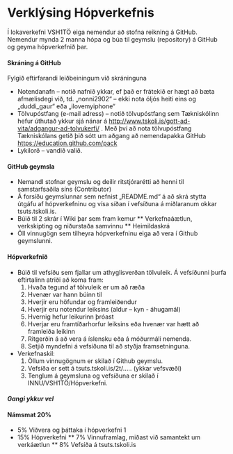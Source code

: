 # Verklýsing Hópverkefnis 

Í lokaverkefni VSH1TÖ eiga nemendur að stofna reikning á GitHub.   Nemendur mynda 2 manna hópa og búa til geymslu (repository) á GitHub og geyma hópverkefnið þar.    

#### Skráning á GitHub

Fylgið eftirfarandi leiðbeiningum við skráninguna

*	Notendanafn – notið nafnið ykkar,  ef það er frátekið er hægt að bæta afmælisdegi við, 
td. „nonni2902“ – ekki nota óljós heiti eins og „duddi_gaur“ eða „ilovemyiphone“
*	Tölvupóstfang (e-mail adress) – notið tölvupóstfang sem Tækniskólinn hefur úthutað ykkur sjá nánar á http://www.tskoli.is/gott-ad-vita/adgangur-ad-tolvukerfi/ .  Með því að nota tölvupóstfang Tækniskólans getið þið sótt um aðgang að  nemendapakka GitHub https://education.github.com/pack 
*	Lykilorð – vandið valið.

#### GitHub geymsla 
*	NemandI stofnar geymslu og deilir ritstjórarétti að henni til samstarfsaðila síns (Contributor)  
*	Á forsíðu geymslunnar sem nefnist „README.md“ á að skrá stytta útgáfu af hópverkefninu og vísa síðan í vefsíðuna á miðlaranum okkar tsuts.tskoli.is.
*	Búið til 2 skrár í Wiki þar sem fram kemur 
	**	Verkefnaáætlun, verkskipting og niðurstaða samvinnu
	**	Heimildaskrá
*	Öll vinnugögn sem tilheyra hópverkefninu eiga að vera í Github geymslunni. 


#### Hópverkefnið
* Búið til vefsíðu sem fjallar um athyglisverðan tölvuleik.  Á vefsíðunni þurfa eftirtalinn atriði að koma fram:
	1.	Hvaða tegund af tölvuleik er um að ræða
	2.	Hvenær var hann búinn til 
	3.	Hverjir eru höfundar og framleiðendur
	4.	Hverjir eru notendur leiksins (aldur – kyn - áhugamál)
	5.	Hvernig hefur leikurinn þróast
	6.	Hverjar eru framtíðarhorfur leiksins eða hvenær var hætt að framleiða leikinn
	7.	Ritgerðin á að vera á íslensku eða á móðurmáli nemenda.
	8.	Setjið myndefni á vefsíðuna til að styðja framsetninguna.
* Verkefnaskil:	
	1.	Öllum vinnugögnum er skilað í Github geymslu. 
	2.	Vefsíða er sett á tsuts.tskoli.is/2t/..... (ykkar vefsvæði)
	3.	Tenglum á geymsluna og vefsíðuna er skilað í INNU/VSH1TÖ/Hópverkefni. 

#### <i>Gangi ykkur vel</i>

#### Námsmat 20% 
*	5%  Viðvera og þáttaka í hópverkefni 1	
*	15% Hópverkefni
		** 7%  Vinnuframlag, miðast við samantekt um verkáætlun
		** 8%  Vefsíða	á tsuts.tskoli.is

